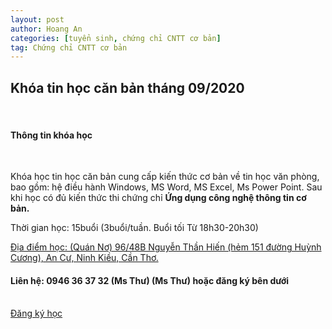 ```yaml
---
layout: post
author: Hoang An
categories: [tuyển sinh, chứng chỉ CNTT cơ bản]
tag: Chứng chỉ CNTT cơ bản
---
```


<div id="about" class="container-fluid">
    <div class="row">
      <div class="col-sm-8">
        <h2>Khóa tin học căn bản tháng 09/2020</h2><br>
        <h4>Thông tin khóa học</h4><br>
        <p>Khóa học tin học căn bản cung cấp kiến thức cơ bản về tin học văn phòng, bao gồm: hệ điều hành Windows, MS Word, MS Excel, Ms Power Point. Sau khi học có đủ kiến thức thi chứng chỉ <strong>Ứng dụng công nghệ thông tin cơ bản.</strong> </p>
        <p>Thời gian học: 15buổi (3buổi/tuần. Buổi tối Từ 18h30-20h30) </p>
        <p><a href='https://g.page/quan-no?share'>Địa điểm học: (Quán Nơ) 96/48B Nguyễn Thần Hiến (hẻm 151 đường Huỳnh Cương), An Cư, Ninh Kiều, Cần Thơ.</a></p>
        <h4>Liên hệ: 0946 36 37 32 (Ms Thư) (Ms Thư) hoặc đăng ký bên dưới</h4>
        <br><a class="btn btn-info" role="button" href="https://form.jotform.me/hoangantechnology/ng-k-lp-luyn-thi-chng-ch-ng-dng-cnt">Đăng ký học</a>
      </div>
      <div class="col-sm-4">
        <span class="glyphicon glyphicon-signal logo"></span>
      </div>
    </div>
  </div>


